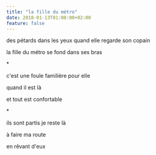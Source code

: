 ```yaml
---
title: "la fille du métro"
date: 2018-01-13T01:00:00+02:00
feature: false
---
```


des pétards dans les yeux
quand elle regarde son copain

la fille du métro
se fond dans ses bras

\*

c'est une foule familière
pour elle

quand il est là

et tout est confortable

\*

ils sont partis
je reste là

à faire ma route

en rêvant d'eux
